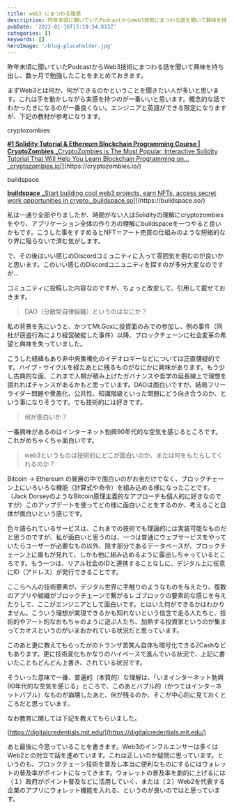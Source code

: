 ```yaml
---
title: web3 にまつわる雑感
description: 昨年末頃に聞いていたPodcastからWeb3技術にまつわる話を聞いて興味を持ち出し、数ヶ月で勉強したことをまとめておきます。
pubDate: '2022-01-16T13:10:34.813Z'
categories: []
keywords: []
heroImage: '/blog-placeholder.jpg'
---
```


昨年末頃に聞いていたPodcastからWeb3技術にまつわる話を聞いて興味を持ち出し、数ヶ月で勉強したことをまとめておきます。

まずWeb3とは何か、何ができるのかということを聞きたい人が多いと思います。これは手を動かしながら実感を持つのが一番いいと思います。概念的な話でわかったきになるのが一番良くない。エンジニアと英語ができる限定になりますが、下記の教材が参考になります。

cryptozombies

[**#1 Solidity Tutorial & Ethereum Blockchain Programming Course | CryptoZombies**
_CryptoZombies is The Most Popular, Interactive Solidity Tutorial That Will Help You Learn Blockchain Programming on…_cryptozombies.io](https://cryptozombies.io/ "https://cryptozombies.io/")[](https://cryptozombies.io/)

buildspace

[**buildspace**
_Start building cool web3 projects, earn NFTs, access secret work opportunities in crypto._buildspace.so](https://buildspace.so/ "https://buildspace.so/")[](https://buildspace.so/)

私は一通り全部やりましたが、時間がない人はSolidityの理解にcryptozombiesをやり、アプリケーション全体の作り方の理解にbuildspaceを一つやると良いかもです。こうした事をすすめるとNFT＝アート売買の仕組みのような短絡的なり界に陥らないで済む気がします。

で、その後はいい感じのDiscordコミュニティに入って雰囲気を掴むのが良いかと思います。このいい感じのDiscordコニュニティを探すのが多分大変なのですが…

コミュニティに投稿した内容なのですが、ちょっと改変して、引用して載せておきます。

> DAO（分散型自律組織）というのはなにか？

私の背景を先にいうと、かつてMt.Goxに投資面のみでの参加し、例の事件（同社が窃盗行為により経営破綻した事件）以降、ブロックチェーンに社会変革の希望と興味を失っていました。

こうした経緯もあり非中央集権化のイデオロギーなどについては正直懐疑的です。ハイプ・サイクルを経たあとに残るものがなにかに興味があります。もう少し古典的な面、これまで人類が積み上げたガバナンスや哲学の延長線上で理想を語れればチャンスがあるかもと思っています。DAOは面白いですが、結局フリーライダー問題や衆愚化、公共性、知識階級といった問題にどう向き合うのか、という事になりそうです。でも技術的には好きです。

> 何が面白いか？

一番興味があるのはインターネット勃興90年代的な空気を感じるところです。これがめちゃくちゃ面白いです。

> web3というものは技術的にどこが面白いのか、または何をもたらしてくれるのか？

Bitcoin → Ethereum の発展の中で面白いのがお金だけでなく、ブロックチェーン上にいろいろな機能（計算式や命令）を組み込める様になったことです。（Jack DorseyのようなBitcoin原理主義的なアプローチも個人的に好きなのですが）このアップデートを使ってどの様に面白いことをするのか、考えること自体が面白いという感じです。

色々語られているサービスは、これまでの技術でも理論的には実装可能なものだと思うのですが、私が面白いと思うのは、一つは普通にウェブサービスをやっていたらユーザーが必要なもの以外、隠す部分であるデータベースが、ブロックチェーン上に誰もが見れて、しかも他に組み込めるように露出しちゃっているところです。もう一つは、リアル社会のIDと連携することなしに、デジタル上に任意にID（アドレス）が発行できることです。

ここらへんの技術要素が、デジタル世界に手触りのようなものを与えたり、復数のアプリや組織がブロックチェーンで繋がるレゴブロックの要素的な感じを与えたりして、ここがエンジニアとして面白いです。とはいえ何ができるかはわかりません。こういう理想が実現できるかも知れないという信念で走る人たちと、技術的やアート的なおもちゃのように遊ぶ人たち、加熱する投資家というのが集まってカオスというのがいまおかれている状況だと思っています。

このあと更に教えてもらったがのトランザ苦笑ん自体も暗号化できるZCashなどもあります。更に技術変化もかなりのハイペースで進んでいる状況で、上記に書いたこともどんどん上書き、されている状況です。

そういった意味で一番、普遍的（本質的）な理解は、「いまインターネット勃興90年代的な空気を感じる」ところで、このあとバブル的（かつてはインターネットバブル）なものが崩壊したあと、何が残るのか、そこが中心的に見ておくところだと思っています。

なお教育に関しては下記を教えてもらいました。

[https://digitalcredentials.mit.edu/](https://digitalcredentials.mit.edu/)

あと最後に今思っていることを書きます。Web3のインフルエンサーは多くはWeb2との対立で話を進めています。これは正しいのか疑問に思っています。というのも、ブロックチェーン技術を普及し本当に便利なものにするにはウォレットの普及率がポイントになってきます。ウォレットの普及率を劇的に上げるには（１）政府がポイント普及などに活用していく、または（２）Web2を代表する企業のアプリにウォレット機能を入れる、というのが良いのではと思っています。